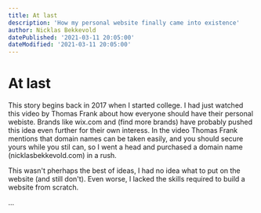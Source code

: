 ```yaml
---
title: At last
description: 'How my personal website finally came into existence'
author: Nicklas Bekkevold
datePublished: '2021-03-11 20:05:00'
dateModified: '2021-03-11 20:05:00'
---
```


# At last

This story begins back in 2017 when I started college. I had just watched this video by Thomas Frank about how everyone should have their personal webiste. Brands like wix.com and (find more brands) have probably pushed this idea even further for their own interess. In the video Thomas Frank mentions that domain names can be taken easily, and you should secure yours while you stil can, so I went a head and purchased a domain name (nicklasbekkevold.com) in a rush.

This wasn't pherhaps the best of ideas, I had no idea what to put on the website (and still don't). Even worse, I lacked the skills required to build a website from scratch.

...
